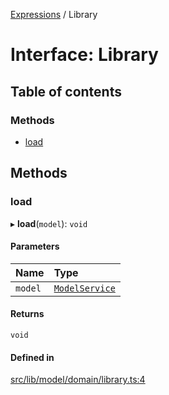 [Expressions](../README.md) / Library

# Interface: Library

## Table of contents

### Methods

- [load](Library.md#load)

## Methods

### load

▸ **load**(`model`): `void`

#### Parameters

| Name | Type |
| :------ | :------ |
| `model` | [`ModelService`](ModelService.md) |

#### Returns

`void`

#### Defined in

[src/lib/model/domain/library.ts:4](https://github.com/data7expressions/3xpr/blob/e9bbe90/src/lib/model/domain/library.ts#L4)

